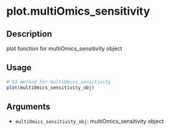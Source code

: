 # plot.multiOmics_sensitivity

## Description

plot function for multiOmics_sensitivity object

## Usage

```r
# S3 method for multiOmics_sensitivity
plot(multiOmics_sensitivity_obj)
```

## Arguments

* `multiOmics_sensitivity_obj`: multiOmics_sensitivity object

